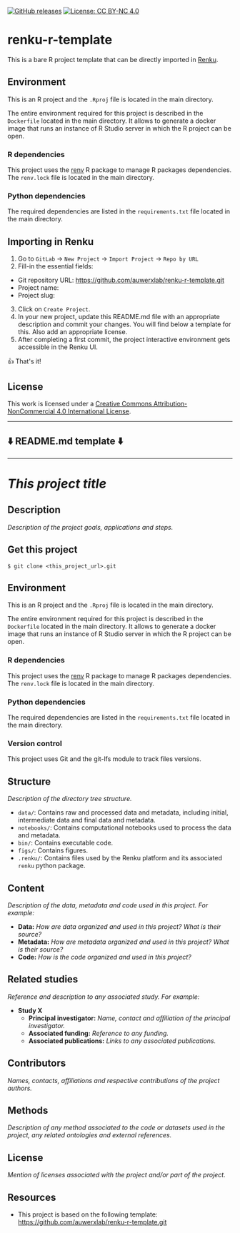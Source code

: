 
[![GitHub releases](https://img.shields.io/github/v/release/auwerxlab/renku-r-template)](https://github.com/auwerxlab/renku-r-template/releases)
[![License: CC BY-NC 4.0](https://i.creativecommons.org/l/by-nc/4.0/88x31.png)](https://creativecommons.org/licenses/by-nc/4.0/)

# renku-r-template

This is a bare R project template that can be directly imported in [Renku](https://datascience.ch/renku).

## Environment

This is an R project and the ``.Rproj`` file is located in the main directory.

The entire environment required for this project is described in the ``Dockerfile`` located in the main directory.
It allows to generate a docker image that runs an instance of R Studio server in which the R project can be open.

### R dependencies

This project uses the [renv](https://rstudio.github.io/renv/articles/renv.html) R package to manage R packages dependencies. The ``renv.lock`` file is located in the main directory.

### Python dependencies

The required dependencies are listed in the ``requirements.txt`` file located in the main directory.

## Importing in Renku

1. Go to `GitLab` -> `New Project` -> `Import Project` -> `Repo by URL`
2. Fill-in the essential fields:
  * Git repository URL: https://github.com/auwerxlab/renku-r-template.git
  * Project name: <your project name>
  * Project slug: <your project slug>
3. Click on `Create Project`.
4. In your new project, update this README.md file with an appropriate description and commit your changes.
  You will find below a template for this.
  Also add an appropriate license.
5. After completing a first commit, the project interactive environment gets accessible in the Renku UI.

👍 That's it!

## License

This work is licensed under a [Creative Commons Attribution-NonCommercial 4.0 International License](http://creativecommons.org/licenses/by-nc/4.0/).

_________________________
## ⬇️ README.md template ⬇️
_________________________

# *This project title*

## Description

*Description of the project goals, applications and steps.*

## Get this project

```
$ git clone <this_project_url>.git
```

## Environment

This is an R project and the ``.Rproj`` file is located in the main directory.

The entire environment required for this project is described in the ``Dockerfile`` located in the main directory.
It allows to generate a docker image that runs an instance of R Studio server in which the R project can be open.

### R dependencies

This project uses the [renv](https://rstudio.github.io/renv/articles/renv.html) R package to manage R packages dependencies. The ``renv.lock`` file is located in the main directory.

### Python dependencies

The required dependencies are listed in the ``requirements.txt`` file located in the main directory.

### Version control

This project uses Git and the git-lfs module to track files versions.

## Structure

*Description of the directory tree structure.*

* ``data/``: Contains raw and processed data and metadata, including initial, intermediate data and final data and metadata.
* ``notebooks/``: Contains computational notebooks used to process the data and metadata.
* ``bin/``: Contains executable code.
* ``figs/``: Contains figures.
* ``.renku/``: Contains files used by the Renku platform and its associated ``renku`` python package.

## Content

*Description of the data, metadata and code used in this project. For example:*

* **Data:** *How are data organized and used in this project? What is their source?*
* **Metadata:** *How are metadata organized and used in this project? What is their source?*
* **Code:** *How is the code organized and used in this project?*

## Related studies

*Reference and description to any associated study. For example:*

* **Study X**
    * **Principal investigator:** *Name, contact and affiliation of the principal investigator.*
    * **Associated funding:** *Reference to any funding.*
    * **Associated publications:** *Links to any associated publications.*

## Contributors

*Names, contacts, affiliations and respective contributions of the project authors.*

## Methods

*Description of any method associated to the code or datasets used in the project, any related ontologies and external references.*

## License

*Mention of licenses associated with the project and/or part of the project.*

## Resources

* This project is based on the following template: https://github.com/auwerxlab/renku-r-template.git

